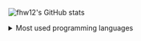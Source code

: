![fhw12's GitHub stats](https://github-readme-stats.vercel.app/api?username=fhw12&show_icons=true&theme=transparent)

<details>
  <summary>Most used programming languages</summary>
  
  ![fhw12's most used programming languages](https://github-readme-stats.vercel.app/api/top-langs/?username=fhw12&langs_count=10)
</details>
<!--
**fhw12/fhw12** is a ✨ _special_ ✨ repository because its `README.md` (this file) appears on your GitHub profile.

Here are some ideas to get you started:

- 🔭 I’m currently working on ...
- 🌱 I’m currently learning ...
- 👯 I’m looking to collaborate on ...
- 🤔 I’m looking for help with ...
- 💬 Ask me about ...
- 📫 How to reach me: ...
- 😄 Pronouns: ...
- ⚡ Fun fact: ...
-->

